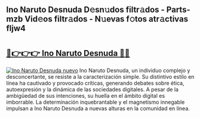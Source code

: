 ## Ino Naruto Desnuda D𝚎sn𝚞dos filtr𝚊dos - Parts-mzb Vid𝚎os filtr𝚊dos - N𝚞evas f𝚘tos atr𝚊ctivas fljw4

# <h2><a href="http://mb8j5mg.tromn.icu/?c=Ino+Naruto+Desnuda">🔗👉👉👉 Ino Naruto Desnuda 🔗🔗</a></h2>

[![Ino Naruto Desnuda nuevo](https://i.imgur.com/pEAQMta.gif)](http://mb8j5mg.tromn.icu/?c=Ino+Naruto+Desnuda)
Ino Naruto Desnuda, un individuo complejo y desconcertante, se resiste a la caracterización simple. Su distintivo estilo en línea ha cautivado y provocado críticas, generando debates sobre ética, autoexpresión y la dinámica de las sociedades digitales. A pesar de la ambigüedad de sus intenciones, su huella en el ámbito digital es imborrable. La determinación inquebrantable y el magnetismo innegable impulsan a Ino Naruto Desnuda a nuevas alturas en la comunidad en línea.
